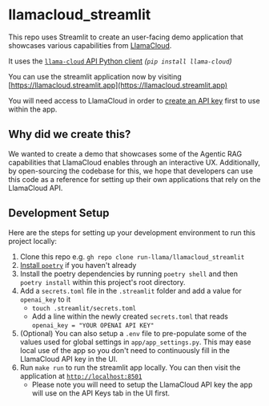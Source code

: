 # llamacloud_streamlit
This repo uses Streamlit to create an user-facing demo application that showcases various capabilities from [LlamaCloud](https://cloud.llamaindex.ai/).

It uses the [`llama-cloud` API Python client](https://pypi.org/project/llama-cloud/) *(`pip install llama-cloud`)*

You can use the streamlit application now by visiting [https://llamacloud.streamlit.app](https://llamacloud.streamlit.app)

You will need access to LlamaCloud in order to [create an API key](https://docs.cloud.llamaindex.ai/llamacloud/getting_started/api_key) first to use within the app.

## Why did we create this?

We wanted to create a demo that showcases some of the Agentic RAG capabilities that LlamaCloud enables through an interactive UX.
Additionally, by open-sourcing the codebase for this, we hope that developers can use this code as a reference for setting up their own applications that rely on the LlamaCloud API.

## Development Setup

Here are the steps for setting up your development environment to run this project locally:

1. Clone this repo e.g. `gh repo clone run-llama/llamacloud_streamlit`
1. [Install `poetry`](https://python-poetry.org/docs/#installation) if you haven't already
1. Install the poetry dependencies by running `poetry shell` and then `poetry install` within this project's root directory.
1. Add a `secrets.toml` file in the `.streamlit` folder and add a value for `openai_key` to it
    - `touch .streamlit/secrets.toml`
    - Add a line within the newly created `secrets.toml` that reads `openai_key = "YOUR OPENAI API KEY"`
1. (Optional) You can also setup a `.env` file to pre-populate some of the values used for global settings in `app/app_settings.py`. This may ease local use of the app so you don't need to continuously fill in the LlamaCloud API key in the UI.
1. Run `make run` to run the streamlit app locally. You can then visit the application at [`http://localhost:8501`](http://localhost:8501)
    - Please note you will need to setup the LlamaCloud API key the app will use on the API Keys tab in the UI first.



